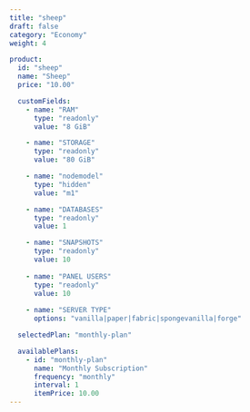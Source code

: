 ```yaml
---
title: "sheep"
draft: false
category: "Economy"
weight: 4

product:
  id: "sheep"
  name: "Sheep"
  price: "10.00"

  customFields:
    - name: "RAM"
      type: "readonly"
      value: "8 GiB"

    - name: "STORAGE"
      type: "readonly"
      value: "80 GiB"

    - name: "nodemodel"
      type: "hidden"
      value: "m1"

    - name: "DATABASES"
      type: "readonly"
      value: 1

    - name: "SNAPSHOTS"
      type: "readonly"
      value: 10
      
    - name: "PANEL USERS"
      type: "readonly"
      value: 10
      
    - name: "SERVER TYPE"
      options: "vanilla|paper|fabric|spongevanilla|forge"

  selectedPlan: "monthly-plan"

  availablePlans:
    - id: "monthly-plan"
      name: "Monthly Subscription"
      frequency: "monthly"
      interval: 1
      itemPrice: 10.00
---
```


